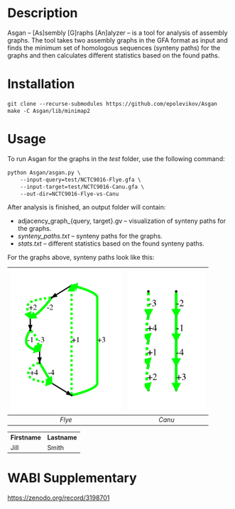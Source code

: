 # Description
Asgan – [As]sembly [G]raphs [An]alyzer – is a tool for analysis of assembly graphs.
The tool takes two assembly graphs in the GFA format as input and finds the minimum set of
homologous sequences (synteny paths) for the graphs and then calculates different statistics
based on the found paths.

# Installation
```
git clone --recurse-submodules https://github.com/epolevikov/Asgan
make -C Asgan/lib/minimap2
```

# Usage
To run Asgan for the graphs in the _test_ folder, use the following command:
```
python Asgan/asgan.py \
    --input-query=test/NCTC9016-Flye.gfa \
    --input-target=test/NCTC9016-Canu.gfa \
    --out-dir=NCTC9016-Flye-vs-Canu
```
After analysis is finished, an output folder will contain:
* adjacency_graph_{query, target}.gv – visualization of synteny paths for the graphs.
* _synteny_paths.txt_ – synteny paths for the graphs.
* _stats.txt_ – different statistics based on the found synteny paths.

For the graphs above, synteny paths look like this:

<img src="https://github.com/epolevikov/Asgan/blob/master/graph-examples/flye.png" width=250> | <img src="https://github.com/epolevikov/Asgan/blob/master/graph-examples/canu.png" width=175>
:---: | :---:
*Flye* | *Canu*

<div align="center">
    <table align="center">
        <tr>
            <th>Firstname</th>
            <th>Lastname</th>
        </tr>
        <tr>
            <td>Jill</td>
            <td>Smith</td>
        </tr>
    </table>
</div>

# WABI Supplementary

https://zenodo.org/record/3198701

